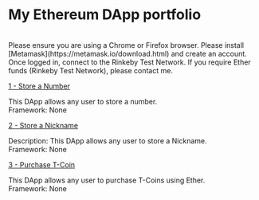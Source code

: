 # My Ethereum DApp portfolio
<br/>
Please ensure you are using a Chrome or Firefox browser. Please install [Metamask](https://metamask.io/download.html) and create an account. Once logged in, connect to the Rinkeby Test Network. If you require Ether funds (Rinkeby Test Network), please contact me.
<br/>

[1 - Store a Number](https://kassavin.github.io/Ethereum_DApps/1_Number/src/index.html)

This DApp allows any user to store a number. <br/> 
Framework: None 

[2 - Store a Nickname](https://kassavin.github.io/Ethereum_DApps/2_Nickname/src/index.html)

Description: This DApp allows any user to store a Nickname.<br/> 
Framework: None

[3 - Purchase T-Coin](https://kassavin.github.io/T_Coin)

This DApp allows any user to purchase T-Coins using Ether. <br/> 
Framework: None
